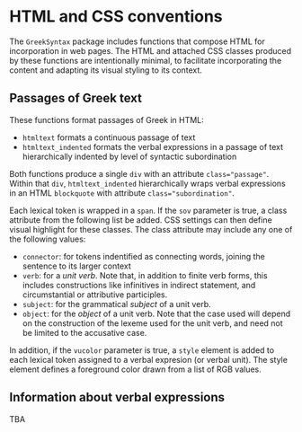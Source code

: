 # HTML and CSS conventions

The `GreekSyntax` package includes functions that compose HTML for incorporation in web pages.  The HTML and attached CSS classes produced by these functions are intentionally minimal, to facilitate incorporating the content and adapting its visual styling to its context.


## Passages of Greek text

These functions format passages of Greek in HTML:

- `htmltext` formats a continuous passage of text
- `htmltext_indented` formats the verbal expressions in a passage of text hierarchically indented by level of syntactic subordination

Both functions produce a single `div` with an attribute `class="passage"`. Within that `div`, `htmltext_indented` hierarchically wraps verbal expressions in an HTML `blockquote` with attribute `class="subordination"`.


Each lexical token is wrapped in a `span`.  If the `sov` parameter is true, a class attribute from the following list be added.  CSS settings can then define visual highlight for these classes.  The class attribute may include any one of the following values:

- `connector`: for tokens indentified as connecting words, joining the sentence to its larger context
- `verb`: for a *unit verb*.  Note that, in addition to finite verb forms, this includes constructions like infinitives in indirect statement, and circumstantial or attributive participles.
- `subject`: for the grammatical *subject* of a unit verb.
- `object`: for the *object* of a unit verb.  Note that the case used will depend on the construction of the lexeme used for the unit verb, and need not be limited to the accusative case.

In addition, if the `vucolor` parameter is true, a `style` element is added to each lexical token assigned to a verbal expresion (or verbal unit).  The style element defines a foreground color drawn from a list of RGB values.


## Information about verbal expressions

TBA